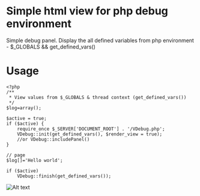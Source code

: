 # Simple html view for php debug environment
Simple debug panel. Display the all defined variables from php environment - $_GLOBALS &amp;&amp; get_defined_vars()



# Usage
```
<?php
/**
 * View values from $_GLOBALS & thread context (get_defined_vars())
 */
$log=array();

$active = true;
if ($active) {
    require_once $_SERVER['DOCUMENT_ROOT'] . '/VDebug.php';
    VDebug::init(get_defined_vars(), $render_view = true);
    //or VDebug::includePanel()
}

// page
$log[]='Hello world';

if ($active)
    VDebug::finish(get_defined_vars());
```


![Alt text](https://github.com/mostali/vdebug/blob/master/screen.jpg?raw=true "PHP Debug Panel")
